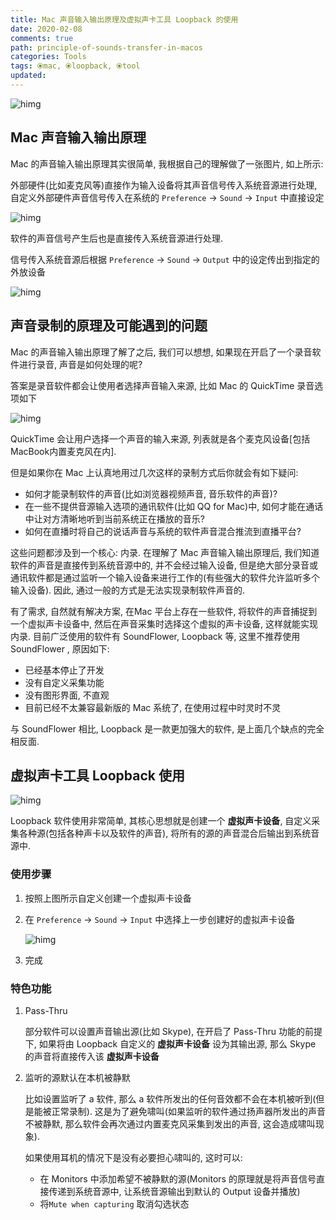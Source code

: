```yaml
---
title: Mac 声音输入输出原理及虚拟声卡工具 Loopback 的使用
date: 2020-02-08
comments: true
path: principle-of-sounds-transfer-in-macos
categories: Tools
tags: ⦿mac, ⦿loopback, ⦿tool
updated:
---
```


![himg](https://a.hanleylee.com/HKMS/2020-02-08-Mac%20%E5%A3%B0%E9%9F%B3%E8%BE%93%E5%85%A5%E8%BE%93%E5%87%BA%E5%8E%9F%E7%90%86.png?x-oss-process=style/WaMa)

<!-- more -->

## Mac 声音输入输出原理

Mac 的声音输入输出原理其实很简单, 我根据自己的理解做了一张图片, 如上所示:

外部硬件(比如麦克风等)直接作为输入设备将其声音信号传入系统音源进行处理, 自定义外部硬件声音信号传入在系统的 `Preference` → `Sound` → `Input` 中直接设定

![himg](https://a.hanleylee.com/HKMS/2020-02-08-071544.png?x-oss-process=style/WaMa)

软件的声音信号产生后也是直接传入系统音源进行处理.

信号传入系统音源后根据 `Preference` → `Sound` → `Output` 中的设定传出到指定的外放设备

![himg](https://a.hanleylee.com/HKMS/2020-02-08-072106.png?x-oss-process=style/WaMa)

## 声音录制的原理及可能遇到的问题

Mac 的声音输入输出原理了解了之后, 我们可以想想, 如果现在开启了一个录音软件进行录音, 声音是如何处理的呢?

答案是录音软件都会让使用者选择声音输入来源, 比如 Mac 的 QuickTime 录音选项如下

![himg](https://a.hanleylee.com/HKMS/2020-02-08-073008.png?x-oss-process=style/WaMa)

QuickTime 会让用户选择一个声音的输入来源, 列表就是各个麦克风设备[包括MacBook内置麦克风在内].

但是如果你在 Mac 上认真地用过几次这样的录制方式后你就会有如下疑问:

- 如何才能录制软件的声音(比如浏览器视频声音, 音乐软件的声音)?
- 在一些不提供音源输入选项的通讯软件(比如 QQ for Mac)中, 如何才能在通话中让对方清晰地听到当前系统正在播放的音乐?
- 如何在直播时将自己的说话声音与系统的软件声音混合推流到直播平台?

这些问题都涉及到一个核心: 内录. 在理解了 Mac 声音输入输出原理后, 我们知道软件的声音是直接传到系统音源中的, 并不会经过输入设备, 但是绝大部分录音或通讯软件都是通过监听一个输入设备来进行工作的(有些强大的软件允许监听多个输入设备). 因此, 通过一般的方式是无法实现录制软件声音的.

有了需求, 自然就有解决方案, 在Mac 平台上存在一些软件, 将软件的声音捕捉到一个虚拟声卡设备中, 然后在声音采集时选择这个虚拟的声卡设备, 这样就能实现内录.  目前广泛使用的软件有 SoundFlower, Loopback 等, 这里不推荐使用 SoundFlower , 原因如下:

- 已经基本停止了开发
- 没有自定义采集功能
- 没有图形界面, 不直观
- 目前已经不太兼容最新版的 Mac 系统了, 在使用过程中时灵时不灵

与 SoundFlower 相比, Loopback 是一款更加强大的软件, 是上面几个缺点的完全相反面.

## 虚拟声卡工具 Loopback 使用

![himg](https://a.hanleylee.com/HKMS/2020-02-08-081113.png?x-oss-process=style/WaMa)

Loopback 软件使用非常简单, 其核心思想就是创建一个 **虚拟声卡设备**, 自定义采集各种源(包括各种声卡以及软件的声音), 将所有的源的声音混合后输出到系统音源中.

### 使用步骤

1. 按照上图所示自定义创建一个虚拟声卡设备
2. 在 `Preference` → `Sound` → `Input` 中选择上一步创建好的虚拟声卡设备

    ![himg](https://a.hanleylee.com/HKMS/2020-02-08-081557.png?x-oss-process=style/WaMa)

3. 完成

### 特色功能

1. Pass-Thru

    部分软件可以设置声音输出源(比如 Skype), 在开启了 Pass-Thru 功能的前提下, 如果将由 Loopback 自定义的 **虚拟声卡设备** 设为其输出源, 那么 Skype 的声音将直接传入该 **虚拟声卡设备**

2. 监听的源默认在本机被静默

    比如设置监听了 a 软件, 那么 a 软件所发出的任何音效都不会在本机被听到(但是能被正常录制).  这是为了避免啸叫(如果监听的软件通过扬声器所发出的声音不被静默, 那么软件会再次通过内置麦克风采集到发出的声音, 这会造成啸叫现象).

    如果使用耳机的情况下是没有必要担心啸叫的, 这时可以:

    - 在 Monitors 中添加希望不被静默的源(Monitors 的原理就是将声音信号直接传递到系统音源中, 让系统音源输出到默认的 Output 设备并播放)
    - 将`Mute when capturing` 取消勾选状态
